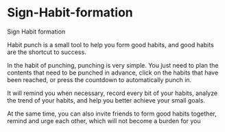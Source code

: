 # Sign-Habit-formation
Sign Habit formation 

Habit punch is a small tool to help you form good habits, and good habits are the shortcut to success.

In the habit of punching, punching is very simple. You just need to plan the contents that need to be punched in advance, click on the habits that have been reached, or press the countdown to automatically punch in.

It will remind you when necessary, record every bit of your habits, analyze the trend of your habits, and help you better achieve your small goals.

At the same time, you can also invite friends to form good habits together, remind and urge each other, which will not become a burden for you
